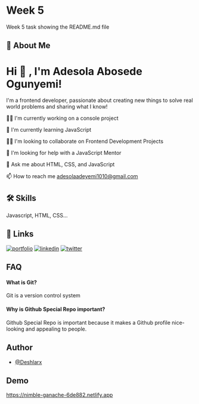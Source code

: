 # Week 5

Week 5 task showing the README.md file

## 🚀 About Me

# Hi 👋 , I'm Adesola Abosede Ogunyemi!

I'm a frontend developer, passionate about creating new things to solve real world problems and sharing what I know!

👩‍💻 I'm currently working on a console project

🧠 I'm currently learning JavaScript

👯‍♀️ I'm looking to collaborate on Frontend Development Projects

🤔 I'm looking for help with a JavaScript Mentor

💬 Ask me about HTML, CSS, and JavaScript

📫 How to reach me adesolaadeyemi1010@gmail.com

## 🛠 Skills

Javascript, HTML, CSS...

## 🔗 Links

[![portfolio](https://img.shields.io/badge/my_portfolio-000?style=for-the-badge&logo=ko-fi&logoColor=white)](https://replit.com/@AdesolaOgunyemi/My-Portfolio#index.html)
[![linkedin](https://img.shields.io/badge/linkedin-0A66C2?style=for-the-badge&logo=linkedin&logoColor=white)](https://www.linkedin.com/in/adesola-ogunyemi-351879154)
[![twitter](https://img.shields.io/badge/twitter-1DA1F2?style=for-the-badge&logo=twitter&logoColor=white)](https://twitter.com/AdesolaOgunyemi?t=1_wgAOMYUT_f1dzfdjzg5w&s=03)

## FAQ

#### What is Git?

Git is a version control system

#### Why is Github Special Repo important?

Github Special Repo is important because it makes a Github profile nice-looking and appealing to people.

## Author

- [@Deshlarx](https://www.github.com/Deshlarx)

## Demo

https://nimble-ganache-6de882.netlify.app






























